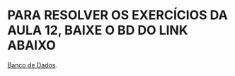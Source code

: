 # PARA RESOLVER OS EXERCÍCIOS DA **AULA 12**, BAIXE O BD DO LINK ABAIXO

[Banco de Dados](https://github.com/JhonatasMenezes/Curso_MySQL/blob/main/BD%20SQL/Dump-CeV01.sql#L1).
